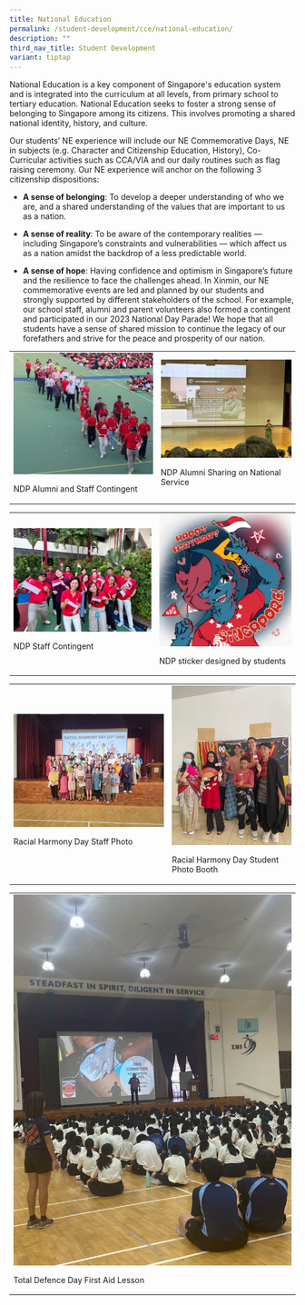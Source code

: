 ```yaml
---
title: National Education
permalink: /student-development/cce/national-education/
description: ""
third_nav_title: Student Development
variant: tiptap
---
```

<p>National Education is a key component of Singapore's education system and is integrated into the curriculum at all levels, from primary school to tertiary education. National Education seeks to foster a strong sense of belonging to Singapore among its citizens. This involves promoting a shared national identity, history, and culture.</p><p>Our students’ NE experience will include our NE Commemorative Days, NE in subjects (e.g. Character and Citizenship Education, History), Co-Curricular activities such as CCA/VIA and our daily routines such as flag raising ceremony. Our NE experience will anchor on the following 3 citizenship dispositions:</p><ul data-tight="true" class="tight"><li><p><strong>A sense of belonging</strong>: To develop a deeper understanding of who we are, and a shared understanding of the values that are important to us as a nation.</p></li><li><p><strong>A sense of reality</strong>: To be aware of the contemporary realities — including Singapore’s constraints and vulnerabilities — which affect us as a nation amidst the backdrop of a less predictable world.</p></li><li><p><strong>A sense of hope</strong>: Having confidence and optimism in Singapore’s future and the resilience to face the challenges ahead. In Xinmin, our NE commemorative events are led and planned by our students and strongly supported by different stakeholders of the school. For example, our school staff, alumni and parent volunteers also formed a contingent and participated in our 2023 National Day Parade! We hope that all students have a sense of shared mission to continue the legacy of our forefathers and strive for the peace and prosperity of our nation.</p></li></ul><table><tbody><tr><td rowspan="1" colspan="1"><div class="isomer-image-wrapper"><img style="width=" height="auto" width="100%" alt="Math_1.jpg" src="/images/Cce/National_education/ndp alumni and staff contingent.jpeg"></div><p>NDP Alumni and Staff Contingent</p></td><td rowspan="1" colspan="1"><div class="isomer-image-wrapper"><img style="width=" height="auto" width="100%" alt="Math_2.jpg" src="/images/Cce/National_education/ndp alumni sharing on national service.jpeg"></div><p>NDP Alumni Sharing on National Service</p></td></tr></tbody></table><table><tbody><tr><td rowspan="1" colspan="1"><div class="isomer-image-wrapper"><img style="width=" height="auto" width="100%" alt="Math_1.jpg" src="/images/Cce/National_education/ndp staff contingent.jpeg"></div><p>NDP Staff Contingent</p></td><td rowspan="1" colspan="1"><div class="isomer-image-wrapper"><img style="width=" height="auto" width="100%" alt="Math_2.jpg" src="/images/Cce/National_education/ndp sticker designed by students.jpeg"></div><p>NDP sticker designed by students</p></td></tr></tbody></table><table><tbody><tr><td rowspan="1" colspan="1"><div class="isomer-image-wrapper"><img style="width=" height="auto" width="100%" alt="Math_1.jpg" src="/images/Cce/National_education/racial harmony day staff photo.jpeg"></div><p>Racial Harmony Day Staff Photo</p></td><td rowspan="1" colspan="1"><div class="isomer-image-wrapper"><img style="width=" height="auto" width="100%" alt="Math_2.jpg" src="/images/Cce/National_education/racial harmony day student photo booth.jpeg"></div><p>Racial Harmony Day Student Photo Booth</p></td></tr></tbody></table><table><tbody><tr><td rowspan="1" colspan="1"><div class="isomer-image-wrapper"><img style="width=" height="auto" width="100%" alt="Math_2.jpg" src="/images/Cce/National_education/total defence day first aid lesson.jpeg"></div><p>Total Defence Day First Aid Lesson</p></td></tr></tbody></table><p></p>